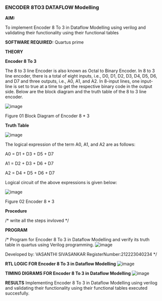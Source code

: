 ### ENCODER 8TO3 DATAFLOW Modelling

**AIM:**

To implement  Encoder 8 To 3 in Dataflow Modelling using verilog and validating their functionality using their functional tables

**SOFTWARE REQUIRED:** Quartus prime

**THEORY**

**Encoder 8 To 3**

The 8 to 3 line Encoder is also known as Octal to Binary Encoder. In 8 to 3 line encoder, there is a total of eight inputs, i.e., D0, D1, D2, D3, D4, D5, D6, and D7 and three outputs, i.e., A0, A1, and A2. In 8-input lines, one input-line is set to true at a time to get the respective binary code in the output side. Below are the block diagram and the truth table of the 8 to 3 line encoder.

![image](https://github.com/naavaneetha/ENCODER8TO3DATAFLOW/assets/154305477/0bc242c1-eb9e-4c47-afe5-30428470efc3)

Figure 01  Block Diagram of Encoder 8 * 3

**Truth Table**

![image](https://github.com/naavaneetha/ENCODER8TO3DATAFLOW/assets/154305477/35496b14-ae6e-4cd1-9abd-d6736b576575)

The logical expression of the term A0, A1, and A2 are as follows:

A0 = D1 + D3 + D5 + D7

A1 = D2 + D3 + D6 + D7

A2 = D4 + D5 + D6 + D7

Logical circuit of the above expressions is given below:

![image](https://github.com/naavaneetha/ENCODER8TO3DATAFLOW/assets/154305477/95acaee6-c873-4c75-89eb-ef09fb158053)

Figure 02  Encoder 8 * 3

**Procedure**

/* write all the steps invloved */

**PROGRAM**

/* Program for Encoder 8 To 3 in Dataflow Modelling and verify its truth table in quartus using Verilog programming. 
![image](https://github.com/VasanthiSivasankar/ENCODER8TO3DATAFLOW/assets/161431945/cafd53ac-0d6c-47f0-a880-6d949902a2de)

Developed by: VASANTHI SIVASANKAR
RegisterNumber:212223040234
*/

**RTL LOGIC FOR Encoder 8 To 3 in Dataflow Modelling**
![image](https://github.com/VasanthiSivasankar/ENCODER8TO3DATAFLOW/assets/161431945/9e76f880-cd65-4cc7-9245-fd9fb2d6d53c)


**TIMING DIGRAMS FOR Encoder 8 To 3 in Dataflow Modelling**
![image](https://github.com/VasanthiSivasankar/ENCODER8TO3DATAFLOW/assets/161431945/18b38aa7-9e6b-49d7-b612-9ced7cb22a92)


**RESULTS**
Implementing Encoder 8 To 3 in Dataflow Modelling using verilog and validating their functionality using their functional tables executed succesfully.



